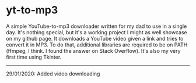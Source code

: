 # yt-to-mp3
A simple YouTube-to-mp3 downloader written for my dad to use in a single day. It's nothing special, but it's a working project I might as well showcase on my github page. It downloads a YouTube video given a link and tries to convert it in MP3. To do that, additional libraries are required to be on PATH (ffmpeg, I think. I found the answer on Stack Overflow). It's also my very first time using Tkinter.

---------------------------------------------

29/01/2020: Added video downloading
